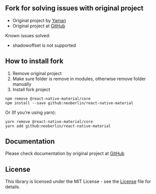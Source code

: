 ## Fork for solving issues with original project

- Original project by [Yaman](https://github.com/yamankatby)
- Original project at [GitHub](https://github.com/yamankatby/react-native-material)

Known issues solved:
- shadowoffset is not supported

## How to install fork

1. Remove original project
2. Make sure folder is remove in modules, otherwise remove folder manually
3. Install fork project

```shell
npm remove @react-native-material/core
npm install --save github:neoberlin/react-native-material
```

Or (If you're using yarn):

```shell
yarn remove @react-native-material/core
yarn add github:neoberlin/react-native-material
```

## Documentation

Please check documentation by original project at [GitHub](https://github.com/yamankatby/react-native-material)

## License

This library is licensed under the MIT License - see
the [License](https://github.com/yamankatby/react-native-material/blob/main/LICENSE) file for details.
